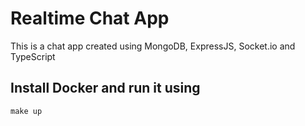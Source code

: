 # Realtime Chat App

This is a chat app created using MongoDB, ExpressJS, Socket.io and TypeScript

## Install Docker and run it using

```
make up
```

